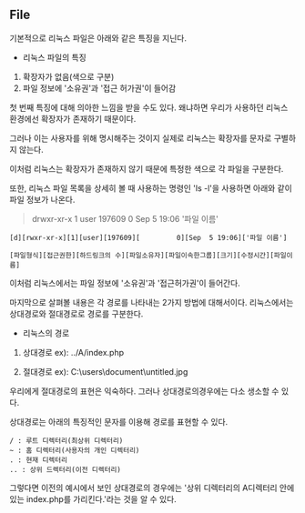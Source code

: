 ## File

기본적으로 리눅스 파일은 아래와 같은 특징을 지닌다.  

* 리눅스 파일의 특징  

1. 확장자가 없음(색으로 구분)  
2. 파일 정보에 '소유권'과 '접근 허가권'이 들어감  

첫 번째 특징에 대해 의아한 느낌을 받을 수도 있다. 왜냐하면 우리가 사용하던 리눅스 환경에선 확장자가 존재하기 때문이다.  

그러나 이는 사용자를 위해 명시해주는 것이지 실제로 리눅스는 확장자를 문자로 구별하지 않는다.  

이처럼 리눅스는 확장자가 존재하지 않기 때문에 특정한 색으로 각 파일을 구분한다.  

또한, 리눅스 파일 목록을 상세히 볼 때 사용하는 명령인 'ls -l'을 사용하면 아래와 같이 파일 정보가 나온다.  

> drwxr-xr-x 1 user 197609          0 Sep  5 19:06 '파일 이름'  

```
[d][rwxr-xr-x][1][user][197609][         0][Sep  5 19:06]['파일 이름']  

[파일형식][접근권한][하드링크의 수][파일소유자][파일이속한그룹][크기][수정시간][파일이름]  
```  

이처럼 리눅스에서는 파일 정보에 '소유권'과 '접근허가권'이 들어간다.  

마지막으로 살펴볼 내용은 각 경로를 나타내는 2가지 방법에 대해서이다. 리눅스에서는 상대경로와 절대경로로 경로를 구분한다.  

* 리눅스의 경로  

1. 상대경로 ex): ../A/index.php  
					
2. 절대경로 ex): C:\users\document\untitled.jpg  

우리에게 절대경로의 표현은 익숙하다. 그러나 상대경로의경우에는 다소 생소할 수 있다.  

상대경로는 아래의 특징적인 문자를 이용해 경로를 표현할 수 있다.  

```
/ : 루트 디렉터리(최상위 디렉터리)  
~ : 홈 디렉터리(사용자의 개인 디렉터리)  
. : 현재 디렉터리  
.. : 상위 드렉터리(이전 디렉터리)  
```
  
그렇다면 이전의 예시에서 보인 상대경로의 경우에는 '상위 디렉터리의 A디렉터리 안에 있는 index.php를 가리킨다.'라는 것을 알 수 있다.  

